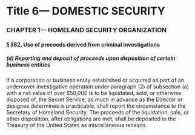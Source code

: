 
# Title 6— DOMESTIC SECURITY
### CHAPTER 1— HOMELAND SECURITY ORGANIZATION
#### § 382. Use of proceeds derived from criminal investigations
##### (d) Reporting and deposit of proceeds upon disposition of certain business entities

If a corporation or business entity established or acquired as part of an undercover investigative operation under paragraph (2) of subsection (a) with a net value of over $50,000 is to be liquidated, sold, or otherwise disposed of, the Secret Service, as much in advance as the Director or designee determines is practicable, shall report the circumstance to the Secretary of Homeland Security. The proceeds of the liquidation, sale, or other disposition, after obligations are met, shall be deposited in the Treasury of the United States as miscellaneous receipts.
